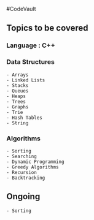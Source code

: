 #CodeVault

## Topics to be covered
   ### Language : C++

   ### Data Structures
    - Arrays
    - Linked Lists
    - Stacks
    - Queues
    - Heaps
    - Trees
    - Graphs
    - Trie
    - Hash Tables
    - String

   ### Algorithms
    - Sorting 
    - Searching
    - Dynamic Programming 
    - Greedy Algorithms 
    - Recursion
    - Backtracking 

## Ongoing  
    - Sorting